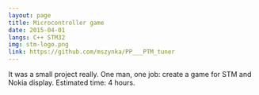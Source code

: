 ```yaml
---
layout: page
title: Microcontroller game
date: 2015-04-01
langs: C++ STM32
img: stm-logo.png
link: https://github.com/mszynka/PP___PTM_tuner
---
```


It was a small project really. One man, one job: create a game for STM and Nokia display. Estimated time: 4 hours.
